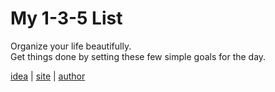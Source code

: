 My 1-3-5 List
=============
Organize your life beautifully.<br />
Get things done by setting these few simple goals for the day.

[idea](http://www.thedailymuse.com/career/a-better-to-do-list-the-1-3-5-rule/) |
[site](http://1-3-5.com) |
[author](http://danieljpepin.com)